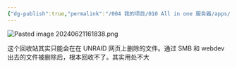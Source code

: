```yaml
---
{"dg-publish":true,"permalink":"/004 我的项目/010 All in one 服务器/apps/Recycle Bin 回收站/","dgPassFrontmatter":true,"created":"2024-06-21T16:18:10.917+08:00","updated":"2024-06-22T11:06:12.036+08:00"}
---
```


![Pasted image 20240621161838.png](/img/user/$/$Sys999%20Attachment/Pasted%20image%2020240621161838.png)

这个回收站其实只能会在在 UNRAID 网页上删除的文件。通过 SMB 和 webdev 出去的文件被删除后，根本回收不了。其实用处不大
